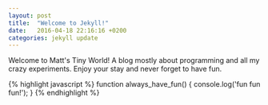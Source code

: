 ```yaml
---
layout: post
title:  "Welcome to Jekyll!"
date:   2016-04-18 22:16:16 +0200
categories: jekyll update
---
```

Welcome to Matt's Tiny World! A blog mostly about programming and all my crazy experiments. Enjoy your stay and never forget to have fun.

{% highlight javascript %}
function always_have_fun() {
    console.log('fun fun fun!');
}
{% endhighlight %}
